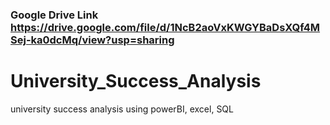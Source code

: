 ### Google Drive Link https://drive.google.com/file/d/1NcB2aoVxKWGYBaDsXQf4MSej-ka0dcMq/view?usp=sharing

# University_Success_Analysis
university success analysis  using powerBI, excel, SQL
